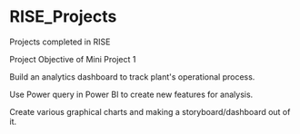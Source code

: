 # RISE_Projects
Projects completed in RISE


Project Objective of Mini Project 1

Build an analytics dashboard to track plant's operational process.

Use Power query in Power BI to create new features for analysis.

Create various graphical charts and making a storyboard/dashboard out of it.
